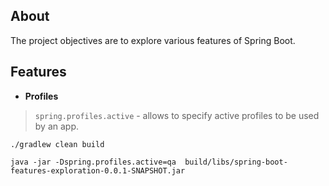 ## About
The project objectives are to explore various features of Spring Boot.

## Features

* **Profiles**

>`spring.profiles.active` - allows to specify active profiles to be used by an app.

```shell
./gradlew clean build

java -jar -Dspring.profiles.active=qa  build/libs/spring-boot-features-exploration-0.0.1-SNAPSHOT.jar
```
